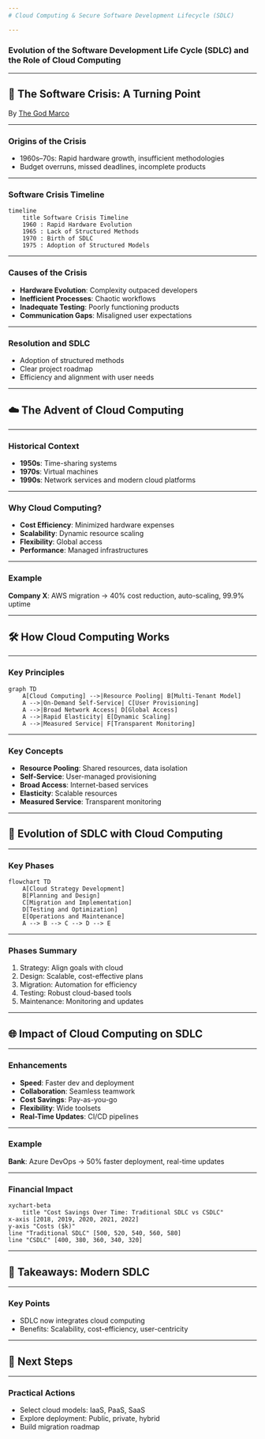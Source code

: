 ```yaml
---
# Cloud Computing & Secure Software Development Lifecycle (SDLC)

---
```


### Evolution of the Software Development Life Cycle (SDLC) and the Role of Cloud Computing

---

## 🌟 The Software Crisis: A Turning Point
By [The God Marco](https://github.com/Marcjazz)

---

### Origins of the Crisis

- 1960s–70s: Rapid hardware growth, insufficient methodologies
- Budget overruns, missed deadlines, incomplete products

---

### Software Crisis Timeline

```mermaid
timeline
    title Software Crisis Timeline
    1960 : Rapid Hardware Evolution
    1965 : Lack of Structured Methods
    1970 : Birth of SDLC
    1975 : Adoption of Structured Models
```

---

### Causes of the Crisis

- **Hardware Evolution**: Complexity outpaced developers
- **Inefficient Processes**: Chaotic workflows
- **Inadequate Testing**: Poorly functioning products
- **Communication Gaps**: Misaligned user expectations

---

### Resolution and SDLC

- Adoption of structured methods
- Clear project roadmap
- Efficiency and alignment with user needs

---

## ☁️ The Advent of Cloud Computing

---

### Historical Context

- **1950s**: Time-sharing systems
- **1970s**: Virtual machines
- **1990s**: Network services and modern cloud platforms

---

### Why Cloud Computing?

- **Cost Efficiency**: Minimized hardware expenses
- **Scalability**: Dynamic resource scaling
- **Flexibility**: Global access
- **Performance**: Managed infrastructures

---

### Example

**Company X**: AWS migration → 40% cost reduction, auto-scaling, 99.9% uptime

---

## 🛠️ How Cloud Computing Works

---

### Key Principles

```mermaid
graph TD
    A[Cloud Computing] -->|Resource Pooling| B[Multi-Tenant Model]
    A -->|On-Demand Self-Service| C[User Provisioning]
    A -->|Broad Network Access| D[Global Access]
    A -->|Rapid Elasticity| E[Dynamic Scaling]
    A -->|Measured Service| F[Transparent Monitoring]
```

---

### Key Concepts

- **Resource Pooling**: Shared resources, data isolation
- **Self-Service**: User-managed provisioning
- **Broad Access**: Internet-based services
- **Elasticity**: Scalable resources
- **Measured Service**: Transparent monitoring

---

## 🔄 Evolution of SDLC with Cloud Computing

---

### Key Phases

```mermaid
flowchart TD
    A[Cloud Strategy Development]
    B[Planning and Design]
    C[Migration and Implementation]
    D[Testing and Optimization]
    E[Operations and Maintenance]
    A --> B --> C --> D --> E
```

---

### Phases Summary

1. Strategy: Align goals with cloud
2. Design: Scalable, cost-effective plans
3. Migration: Automation for efficiency
4. Testing: Robust cloud-based tools
5. Maintenance: Monitoring and updates

---

## 🌐 Impact of Cloud Computing on SDLC

---

### Enhancements

- **Speed**: Faster dev and deployment
- **Collaboration**: Seamless teamwork
- **Cost Savings**: Pay-as-you-go
- **Flexibility**: Wide toolsets
- **Real-Time Updates**: CI/CD pipelines

---

### Example

**Bank**: Azure DevOps → 50% faster deployment, real-time updates

---

### Financial Impact

```mermaid
xychart-beta
    title "Cost Savings Over Time: Traditional SDLC vs CSDLC"
x-axis [2018, 2019, 2020, 2021, 2022]
y-axis "Costs ($k)"
line "Traditional SDLC" [500, 520, 540, 560, 580]
line "CSDLC" [400, 380, 360, 340, 320]
```

---

## 🌟 Takeaways: Modern SDLC

---

### Key Points

- SDLC now integrates cloud computing
- Benefits: Scalability, cost-efficiency, user-centricity

---

## 🚀 Next Steps

---

### Practical Actions

- Select cloud models: IaaS, PaaS, SaaS
- Explore deployment: Public, private, hybrid
- Build migration roadmap

